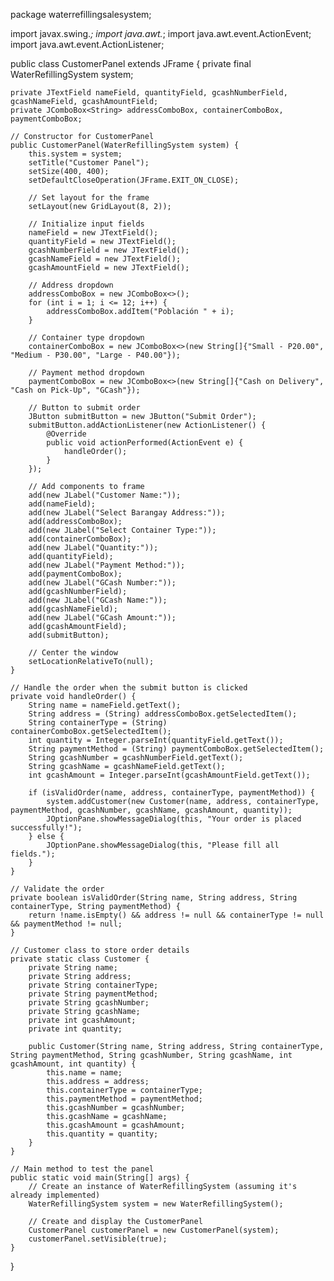 package waterrefillingsalesystem;

import javax.swing.*;
import java.awt.*;
import java.awt.event.ActionEvent;
import java.awt.event.ActionListener;

public class CustomerPanel extends JFrame {
    private final WaterRefillingSystem system;

    private JTextField nameField, quantityField, gcashNumberField, gcashNameField, gcashAmountField;
    private JComboBox<String> addressComboBox, containerComboBox, paymentComboBox;

    // Constructor for CustomerPanel
    public CustomerPanel(WaterRefillingSystem system) {
        this.system = system;
        setTitle("Customer Panel");
        setSize(400, 400);
        setDefaultCloseOperation(JFrame.EXIT_ON_CLOSE);

        // Set layout for the frame
        setLayout(new GridLayout(8, 2));

        // Initialize input fields
        nameField = new JTextField();
        quantityField = new JTextField();
        gcashNumberField = new JTextField();
        gcashNameField = new JTextField();
        gcashAmountField = new JTextField();

        // Address dropdown
        addressComboBox = new JComboBox<>();
        for (int i = 1; i <= 12; i++) {
            addressComboBox.addItem("Población " + i);
        }

        // Container type dropdown
        containerComboBox = new JComboBox<>(new String[]{"Small - P20.00", "Medium - P30.00", "Large - P40.00"});

        // Payment method dropdown
        paymentComboBox = new JComboBox<>(new String[]{"Cash on Delivery", "Cash on Pick-Up", "GCash"});

        // Button to submit order
        JButton submitButton = new JButton("Submit Order");
        submitButton.addActionListener(new ActionListener() {
            @Override
            public void actionPerformed(ActionEvent e) {
                handleOrder();
            }
        });

        // Add components to frame
        add(new JLabel("Customer Name:"));
        add(nameField);
        add(new JLabel("Select Barangay Address:"));
        add(addressComboBox);
        add(new JLabel("Select Container Type:"));
        add(containerComboBox);
        add(new JLabel("Quantity:"));
        add(quantityField);
        add(new JLabel("Payment Method:"));
        add(paymentComboBox);
        add(new JLabel("GCash Number:"));
        add(gcashNumberField);
        add(new JLabel("GCash Name:"));
        add(gcashNameField);
        add(new JLabel("GCash Amount:"));
        add(gcashAmountField);
        add(submitButton);

        // Center the window
        setLocationRelativeTo(null);
    }

    // Handle the order when the submit button is clicked
    private void handleOrder() {
        String name = nameField.getText();
        String address = (String) addressComboBox.getSelectedItem();
        String containerType = (String) containerComboBox.getSelectedItem();
        int quantity = Integer.parseInt(quantityField.getText());
        String paymentMethod = (String) paymentComboBox.getSelectedItem();
        String gcashNumber = gcashNumberField.getText();
        String gcashName = gcashNameField.getText();
        int gcashAmount = Integer.parseInt(gcashAmountField.getText());

        if (isValidOrder(name, address, containerType, paymentMethod)) {
            system.addCustomer(new Customer(name, address, containerType, paymentMethod, gcashNumber, gcashName, gcashAmount, quantity));
            JOptionPane.showMessageDialog(this, "Your order is placed successfully!");
        } else {
            JOptionPane.showMessageDialog(this, "Please fill all fields.");
        }
    }

    // Validate the order
    private boolean isValidOrder(String name, String address, String containerType, String paymentMethod) {
        return !name.isEmpty() && address != null && containerType != null && paymentMethod != null;
    }

    // Customer class to store order details
    private static class Customer {
        private String name;
        private String address;
        private String containerType;
        private String paymentMethod;
        private String gcashNumber;
        private String gcashName;
        private int gcashAmount;
        private int quantity;

        public Customer(String name, String address, String containerType, String paymentMethod, String gcashNumber, String gcashName, int gcashAmount, int quantity) {
            this.name = name;
            this.address = address;
            this.containerType = containerType;
            this.paymentMethod = paymentMethod;
            this.gcashNumber = gcashNumber;
            this.gcashName = gcashName;
            this.gcashAmount = gcashAmount;
            this.quantity = quantity;
        }
    }

    // Main method to test the panel
    public static void main(String[] args) {
        // Create an instance of WaterRefillingSystem (assuming it's already implemented)
        WaterRefillingSystem system = new WaterRefillingSystem();

        // Create and display the CustomerPanel
        CustomerPanel customerPanel = new CustomerPanel(system);
        customerPanel.setVisible(true);
    }
}
